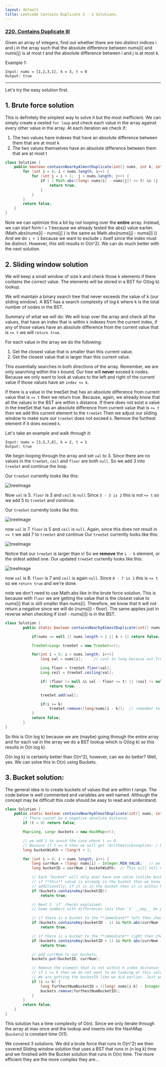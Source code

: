 ```yaml
---
layout: default
title: Leetcode Contains Duplicate 3 - 3 Solutions.
---
```




### [220. Contains Duplicate III](https://leetcode.com/problems/contains-duplicate-iii/)


Given an array of integers, find out whether there are two distinct indices i and j in the array such that the absolute difference between nums[i] and nums[j] is at most t and the absolute difference between i and j is at most k.

 

Example 1:

```
Input: nums = [1,2,3,1], k = 3, t = 0
Output: true
```
---

Let's try the easy solution first.

## 1. Brute force solution

This is definitely the simplest way to solve it but the most inefficient. We can simply create a nested `for loop` and check each value in the array against every other value
in the array. At each iteration we check if:
1. The two values have indexes that have an absolute difference between them that are at most k
2. The two values themselves have an absolute difference between them that are at most t

```java
class Solution {
    public boolean containsNearbyAlmostDuplicate(int[] nums, int k, int t) {
        for (int i = 0; i < nums.length; i++) {
            for (int j = i + 1;  j < nums.length; j++) {
                if ( ( Math.abs((long) nums[i] - nums[j]) <= t) && (j - i <= k) ) {
                    return true;
                }
            }
        }
        return false;
    }
}
```

Note we can optimize this a bit by not looping over the **entire** array. Instead, we can start form i + 1 because we already tested the abs() value earlier.
(Math.abs(nums[i] - nums[j] ) is the same as Math.abs(nums[j] - nums[i] )) And we do `i + 1` because we want to exclude `i` itself since the index must be distinct.
However, this still results in O(n^2). 
We can do much better with the next solution.







## 2. Sliding window solution

We will keep a small window of size k and check those k elements if there contains the correct value. 
The elements will be stored in a BST for O(log k) lookup.

We will maintain a binary search tree that never exceeds the value of k (our sliding window).
A BST has a search complexity of log k where k is the total number of nodes in the BST.


Summary of what we will do:
We will loop over the array and check all the values, that have an index that is within `k` indexes from the current index, if any of those values have an 
absolute difference from the current value that is `<= t` we will `return true`.

For each value in the array we do the following:
1) Get the closest value that is smaller than this current value.
2) Get the closest value that is larger than this current value.

This essentially searches in both directions of the array. Remember, we are only searching within the `k` bound. Our tree will **never** exceed k nodes. Because we only
want to look at values to the left and right of the current value if those values have an `index <= k`.

If there is a value in the treeSet that has an absolute difference from current value that is `<= t` then we return true. Because, again, we already know that all the values in the BST are within `k` distance.
If there does not exist a value in the treeSet that has an absolute difference from current value that is `<= t` then we add this current element to the `treeSet`
Then we adjust our sliding window to make sure our `treeSet` does not exceed `k`. Remove the furthest element if it does exceed `k`.


Let's take an example and walk through it:
```
Input: nums = [3,5,7,8], k = 2, t = 1
Output: true
```

We begin looping through the array and set `val` to 3. Since there are no values in the `treeSet`, `ceil` and `floor` are both `null`.
So we add 3 into `treeSet` and continue the loop.

Our `treeSet` currently looks like this:
 
 ![treeImage](Contains_Duplicate_3/tree-3.png)
 

Now `val` is 5. `floor` is 3 and `ceil` is `null` Since `5 - 3 is 2` this is not `<= t` so we add 5 to `treeSet` and continue.

Our `treeSet` currently looks like this:
 
 ![treeImage](Contains_Duplicate_3/tree-3-5.png)
 
now `val` is 7. `floor` is 5 and `ceil` is `null`. Again, since this does not result in ` <= t` we add 7 to `treeSet` and continue
Our `treeSet` currently looks like this:

 ![treeImage](Contains_Duplicate_3/tree-3-5-7.png)
 
Notice that our `treeSet` is larger than `k`! So we **remove** the `i - k` element, or the oldest added one.
Our updated `treeSet` currently looks like this:

 ![treeImage](Contains_Duplicate_3/tree-5-7.png)
 
now `val` is 8. `floor` is 7 and `ceil` is again `null`. Since `8 - 7 is 1` this is `<= t` so we `return true` and we're done.



note we don't need to use Math.abs like in the brute force solution. This is because with `floor` we are getting the value that is the closest value
 to nums[i] that is still smaller than nums[i]. Therefore, we know that it will not return a negative since we will do (nums[i] - floor). The 
 same applies just in reverse when checking if (ceil - nums[i]) is in the BST.
 

```java
class Solution {
        public static boolean containsNearbyAlmostDuplicate(int[] nums, int k, int t) {

            if(nums == null || nums.length < 2 || k < 1) return false;  // this is basic check to make sure input is valid.

            TreeSet<Long> treeSet = new TreeSet<>();

            for(int i = 0; i < nums.length; i++){
                long val = nums[i];     // cast to long because out TreeSet is of type Long.

                Long floor = treeSet.floor(val);
                Long ceil = treeSet.ceiling(val);

                if( (floor != null && val - floor <= t) || (ceil != null && ceil - val <= t) )
                    return true;

                treeSet.add(val);

                if(i >= k)
                    treeSet.remove((long)nums[i - k]);  // remember to cast to long.
            }
            return false;
        }
}
```

 So this is O(n log k) because we are (maybe) going through the entire array and for each val in the array we do a BST lookup which is O(log k) 
 so this results in O(n log k). 
 
 
O(n log k) is certainly better than O(n^2), however, can we do better? Well, yes. We can solve this in O(n) using Buckets.

## 3. Bucket solution:

The general idea is to create buckets of values that are within t range.
The code below is well commented and variables are well named. Although the concept may be difficult this code should be easy to read and understand.


```java
class Solution {
    public static boolean containsNearbyAlmostDuplicate(int[] nums, int k, int t) {
        // There cannot be a negative absolute distance.
        if (t < 0) return false;    

        Map<Long, Long> buckets = new HashMap<>();

        // we add 1 to avoid the case where t == 0. 
        // Because if t == 0 then we will get "ArithmeticException: / by zero" Exception when dividing by t later on when we get bucketID.
        long bucketWidth = (long)t + 1; 

        for (int i = 0; i < nums.length; i++) {
            long currNum = (long) nums[i] - Integer.MIN_VALUE;   // we must start the "base" from Integer.MIN_VALUE so that we can handle negative numbers. Do not focus on this right now.
            long bucketID = currNum / bucketWidth;  // This will tell us which bucket to place the currNum into. 

            // Each "bucket" will only ever have one value (unlike bucket sort)
            // if **this** value is already in the bucket than we know that currNum is definitely within t distance of bucketNum 
            // additionally, if it is in the bucket then it is within k index range. so we found a match.
            if (buckets.containsKey(bucketID))
                return true;

            // Next 2 `if` checks explained: 
            // Some numbers with differences less than `t` __may__ be put into different buckets. In such cases, however, they can **only** be in **immediate** neighboring buckets.

            // if there is a bucket to the **immediate** left then check to see if that value in that bucket is within "absolute difference" distance (t) from the current value
            if (buckets.containsKey(bucketID - 1) && Math.abs(currNum - buckets.get(bucketID - 1)) < bucketWidth)
                return true;

            // if there is a bucket to the **immediate** right then check to see if that value in that bucket is within "absolute difference" distance (t) from the current value
            if (buckets.containsKey(bucketID + 1) && Math.abs(currNum - buckets.get(bucketID + 1)) < bucketWidth)
                return true;

            // add currNum to our buckets.
            buckets.put(bucketID, currNum);

            // Remove the element that is not within k index distance:
            // if i >= k then we do not want to be looking at this value anymore since it is out of index range (k) so we will remove it. 
            // We are getting the bucketID like we did earlier. Just we are doing i - k so that we get the element that is k distance from the current one, since that's the one out of range.
            if (i >= k) {
                long furthestNumBucketID = ((long) nums[i-k] - Integer.MIN_VALUE) / bucketWidth;
                buckets.remove(furthestNumBucketID);
            }
        }
        return false;
    }
}
```

This solution has a time complexity of O(n). Since we only iterate through the array at max once and the lookup and inserts into the HashMap (`buckets`) is constant time O(1).

We covered 3 solutions. We did a brute force that runs in O(n^2) we then covered Sliding window solution that uses a BST that runs in (n log k) time and we finished with
the Bucket solution that runs in O(n) time. The more efficient they are the more complex they are...